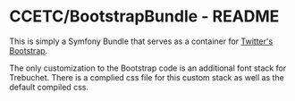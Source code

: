 # CCETC/BootstrapBundle - README

This is simply a Symfony Bundle that serves as a container for [Twitter's Bootstrap](http://twitter.github.com/bootstrap/).

The only customization to the Bootstrap code is an additional font stack for Trebuchet.  There is a complied css file for this custom stack as well as the default compiled css.